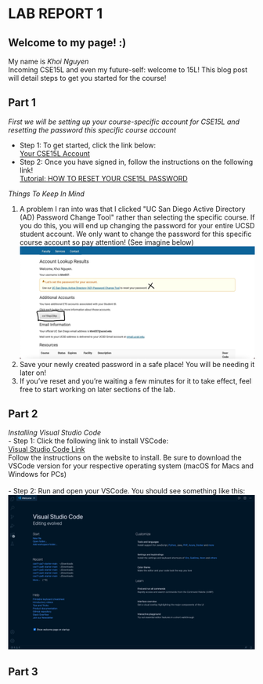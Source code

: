# LAB REPORT 1

## **Welcome to my page! :)**

My name is *Khoi Nguyen*<br>
Incoming CSE15L and even my future-self: welcome to 15L! This blog post will detail steps to get you started for the course!

## **Part 1**
*First we will be setting up your course-specific account for CSE15L and resetting the password this specific course account*<br>
   - Step 1: To get started, click the link below:<br>
              [Your CSE15L Account](https://sdacs.ucsd.edu/~icc/index.php)<br>         
   - Step 2: Once you have signed in, follow the instructions on the following link!<br>
              [Tutorial: HOW TO RESET YOUR CSE15L PASSWORD](https://drive.google.com/file/d/17IDZn8Qq7Q0RkYMxdiIR0o6HJ3B5YqSW/view)<br> 
              
*Things To Keep In Mind*<br>
1. A problem I ran into was that I clicked "UC San Diego Active Directory (AD) Password Change Tool" rather than selecting the specific course. If you do this, you will end up changing the password for your entire UCSD student account. We only want to change the password for this specific course account so pay attention! (See imagine below)<br> ![Image](passwordss.jpg)<br>
3. Save your newly created password in a safe place! You will be needing it later on!<br>
4. If you’ve reset and you’re waiting a few minutes for it to take effect, feel free to start working on later sections of the lab.<br>

## **Part 2**
*Installing Visual Studio Code*<br>
    - Step 1: Click the following link to install VSCode:<br>
              [Visual Studio Code Link](https://code.visualstudio.com/)<br>
              Follow the instructions on the website to install. Be sure to download the VSCode version for your respective operating system (macOS for Macs and Windows for PCs)<br>          
    - Step 2: Run and open your VSCode. You should see something like this:<br>
              ![Image](vsc1.jpg)<br>
              
## **Part 3**

              



